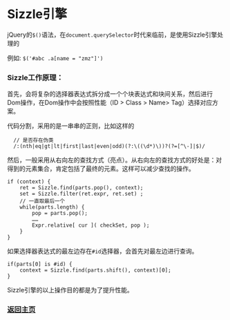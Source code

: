 # Sizzle引擎

jQuery的`$()`语法，在`document.querySelector`时代来临前，是使用Sizzle引擎处理的

例如: `$('#abc .a[name = "zmz"]')`

### Sizzle工作原理：

首先，会将复杂的选择器表达式拆分成一个个块表达式和块间关系，然后进行Dom操作，在Dom操作中会按照性能（ID > Class > Name> Tag）选择对应方案。

代码分割，采用的是一串串的正则，比如这样的
```
  // 是否存在伪类
  /:(nth|eq|gt|lt|first|last|even|odd)(?:\((\d*)\))?(?=[^\-]|$)/
```

然后，一般采用从右向左的查找方式（亮点）。从右向左的查找方式的好处是：对得到的元素集合，肯定包括了最终的元素。这样可以减少查找的操作。
```
if (context) {
    ret = Sizzle.find(parts.pop(), context);
    set = Sizzle.filter(ret.expr, ret.set) ;
    // 一直取最后一个
    while(parts.length) {
        pop = parts.pop();
        ……
        Expr.relative[ cur ]( checkSet, pop );
    }
}
```


如果选择器表达式的最左边存在`#id`选择器，会首先对最左边进行查询。
```
if(parts[0] is #id) {
    context = Sizzle.find(parts.shift(), context)[0];
}
```

Sizzle引擎的以上操作目的都是为了提升性能。

### [返回主页](/README.md)